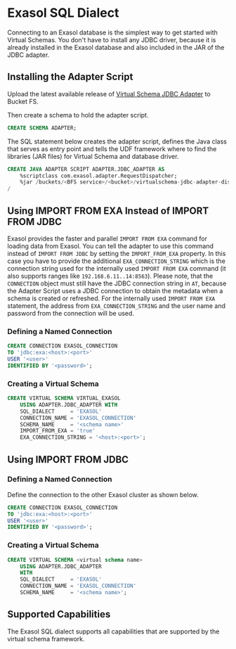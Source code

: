 # Exasol SQL Dialect

Connecting to an Exasol database is the simplest way to get started with Virtual Schemas.
You don't have to install any JDBC driver, because it is already installed in the Exasol database and also included in the JAR of the JDBC adapter.

## Installing the Adapter Script

Upload the latest available release of [Virtual Schema JDBC Adapter](https://github.com/exasol/virtual-schemas/releases) to Bucket FS.

Then create a schema to hold the adapter script.

```sql
CREATE SCHEMA ADAPTER;
```

The SQL statement below creates the adapter script, defines the Java class that serves as entry point and tells the UDF framework where to find the libraries (JAR files) for Virtual Schema and database driver.

```sql
CREATE JAVA ADAPTER SCRIPT ADAPTER.JDBC_ADAPTER AS
    %scriptclass com.exasol.adapter.RequestDispatcher;
    %jar /buckets/<BFS service>/<bucket>/virtualschema-jdbc-adapter-dist-2.2.0.jar;
/
```

## Using IMPORT FROM EXA Instead of IMPORT FROM JDBC

Exasol provides the faster and parallel `IMPORT FROM EXA` command for loading data from Exasol. You can tell the adapter to use this command instead of `IMPORT FROM JDBC` by setting the `IMPORT_FROM_EXA` property. 
In this case you have to provide the additional `EXA_CONNECTION_STRING` which is the connection string used for the internally used `IMPORT FROM EXA` command (it also supports ranges like `192.168.6.11..14:8563`). Please note, that the `CONNECTION` object must still have the JDBC connection string in `AT`, because the Adapter Script uses a JDBC connection to obtain the metadata when a schema is created or refreshed. 
For the internally used `IMPORT FROM EXA` statement, the address from `EXA_CONNECTION_STRING` and the user name and password from the connection will be used.

### Defining a Named Connection

```sql
CREATE CONNECTION EXASOL_CONNECTION 
TO 'jdbc:exa:<host>:<port>' 
USER '<user>' 
IDENTIFIED BY '<password>';
```

### Creating a Virtual Schema

```sql
CREATE VIRTUAL SCHEMA VIRTUAL_EXASOL 
    USING ADAPTER.JDBC_ADAPTER WITH
    SQL_DIALECT     = 'EXASOL'
    CONNECTION_NAME = 'EXASOL_CONNECTION'
    SCHEMA_NAME     = '<schema name>'
    IMPORT_FROM_EXA = 'true'
    EXA_CONNECTION_STRING = '<host>:<port>';
```

## Using IMPORT FROM JDBC

### Defining a Named Connection

Define the connection to the other Exasol cluster as shown below.

```sql
CREATE CONNECTION EXASOL_CONNECTION 
TO 'jdbc:exa:<host>:<port>' 
USER '<user>' 
IDENTIFIED BY '<password>';
```

### Creating a Virtual Schema

```sql
CREATE VIRTUAL SCHEMA <virtual schema name> 
    USING ADAPTER.JDBC_ADAPTER 
    WITH
    SQL_DIALECT     = 'EXASOL'
    CONNECTION_NAME = 'EXASOL_CONNECTION'
    SCHEMA_NAME     = '<schema name>';
```

## Supported Capabilities

The Exasol SQL dialect supports all capabilities that are supported by the virtual schema framework.